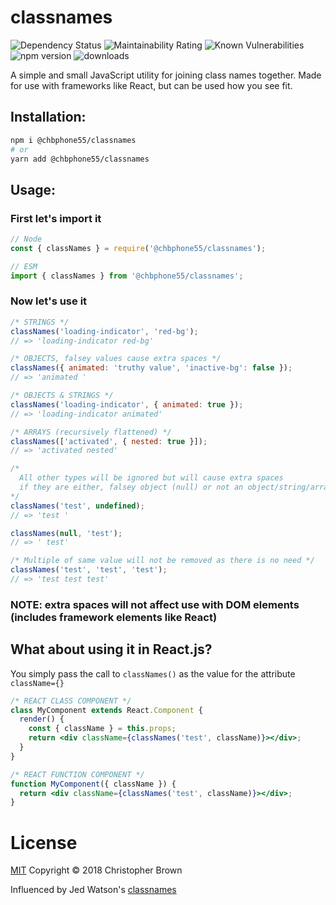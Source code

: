 # classnames

<img alt="Dependency Status" src="https://david-dm.org/ChrisBrownie55/classnames.svg" />
<img src="https://api.codeclimate.com/v1/badges/8879bdee9b5f03fe7119/maintainability" alt="Maintainability Rating" />
<img src="https://snyk.io/test/github/ChrisBrownie55/classnames/badge.svg?targetFile=package.json" alt="Known Vulnerabilities" />
<img src="https://badge.fury.io/js/%40chbphone55%2Fclassnames.svg" alt="npm version" />
<img src="https://img.shields.io/npm/dw/@chbphone55/classnames.svg" alt="downloads" />

A simple and small JavaScript utility for joining class names together. Made for use with frameworks like React, but can be used how you see fit.

## **Installation:**
```bash
npm i @chbphone55/classnames
# or
yarn add @chbphone55/classnames
```

## **Usage:**

### First let's import it
```js
// Node
const { classNames } = require('@chbphone55/classnames');

// ESM
import { classNames } from '@chbphone55/classnames';
```

### Now let's use it
```js
/* STRINGS */
classNames('loading-indicator', 'red-bg');
// => 'loading-indicator red-bg'

/* OBJECTS, falsey values cause extra spaces */
classNames({ animated: 'truthy value', 'inactive-bg': false });
// => 'animated '

/* OBJECTS & STRINGS */
classNames('loading-indicator', { animated: true });
// => 'loading-indicator animated'

/* ARRAYS (recursively flattened) */
classNames(['activated', { nested: true }]);
// => 'activated nested'

/*
  All other types will be ignored but will cause extra spaces
  if they are either, falsey object (null) or not an object/string/array
*/
classNames('test', undefined);
// => 'test '

classNames(null, 'test');
// => ' test'

/* Multiple of same value will not be removed as there is no need */
classNames('test', 'test', 'test');
// => 'test test test'
```

### NOTE: extra spaces will not affect use with DOM elements (includes framework elements like React)

## What about using it in React.js?

You simply pass the call to `classNames()` as the value for the attribute `className={}`

```jsx harmony
/* REACT CLASS COMPONENT */
class MyComponent extends React.Component {
  render() {
    const { className } = this.props;
    return <div className={classNames('test', className)}></div>;
  }
}

/* REACT FUNCTION COMPONENT */
function MyComponent({ className }) {
  return <div className={classNames('test', className)}></div>;
}
```

# License
[MIT](https://github.com/ChrisBrownie55/classnames/blob/master/LICENSE) Copyright © 2018 Christopher Brown

Influenced by Jed Watson's [classnames](https://github.com/JedWatson/classnames)
